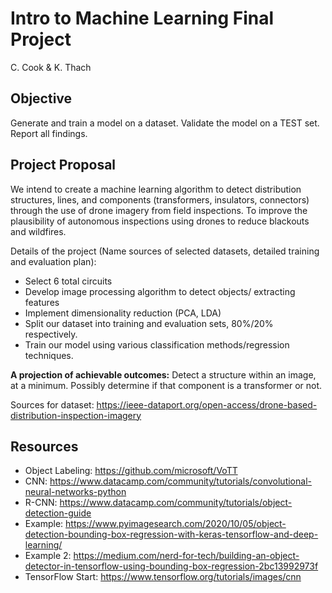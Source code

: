 # Intro to Machine Learning Final Project

C. Cook & K. Thach

## Objective

Generate and train a model on a dataset. Validate the model on a TEST set. Report all findings. 

## Project Proposal 

We intend to create a machine learning algorithm to detect distribution structures, lines, and components (transformers, insulators, connectors) through the use of drone imagery from field inspections. To improve the plausibility of autonomous inspections using drones to reduce blackouts and wildfires. 

Details of the project (Name sources of selected datasets, detailed training and evaluation plan):
        	
* Select 6 total circuits
* Develop image processing algorithm to detect objects/ extracting features
* Implement dimensionality reduction (PCA, LDA)
* Split our dataset into  training and evaluation sets, 80%/20% respectively.
* Train our model using various classification methods/regression techniques.

**A projection of achievable outcomes:** Detect a structure within an image, at a minimum. Possibly determine if that component is a transformer or not. 

Sources for dataset: https://ieee-dataport.org/open-access/drone-based-distribution-inspection-imagery

## Resources 

* Object Labeling: https://github.com/microsoft/VoTT
* CNN: https://www.datacamp.com/community/tutorials/convolutional-neural-networks-python
* R-CNN: https://www.datacamp.com/community/tutorials/object-detection-guide
* Example: https://www.pyimagesearch.com/2020/10/05/object-detection-bounding-box-regression-with-keras-tensorflow-and-deep-learning/
* Example 2: https://medium.com/nerd-for-tech/building-an-object-detector-in-tensorflow-using-bounding-box-regression-2bc13992973f
* TensorFlow Start: https://www.tensorflow.org/tutorials/images/cnn
